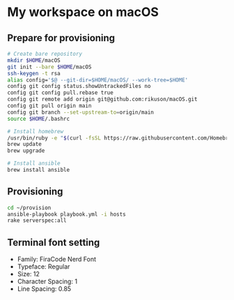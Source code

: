 # My workspace on macOS

## Prepare for provisioning

```bash
# Create bare repository
mkdir $HOME/macOS
git init --bare $HOME/macOS
ssh-keygen -t rsa
alias config='$@ --git-dir=$HOME/macOS/ --work-tree=$HOME'
config git config status.showUntrackedFiles no
config git config pull.rebase true
config git remote add origin git@github.com:rikuson/macOS.git
config git pull origin main
config git branch --set-upstream-to=origin/main
source $HOME/.bashrc

# Install homebrew
/usr/bin/ruby -e "$(curl -fsSL https://raw.githubusercontent.com/Homebrew/install/main/install)"
brew update
brew upgrade

# Install ansible
brew install ansible
```
## Provisioning

```bash
cd ~/provision
ansible-playbook playbook.yml -i hosts
rake serverspec:all
```

## Terminal font setting

- Family: FiraCode Nerd Font
- Typeface: Regular
- Size: 12
- Character Spacing: 1
- Line Spacing: 0.85
